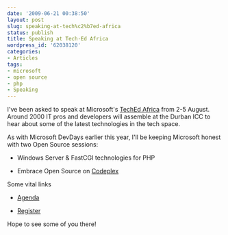 ```yaml
---
date: '2009-06-21 00:38:50'
layout: post
slug: speaking-at-tech%c2%b7ed-africa
status: publish
title: Speaking at Tech·Ed Africa
wordpress_id: '62038120'
categories:
- Articles
tags:
- microsoft
- open source
- php
- Speaking
---
```


I've been asked to speak at Microsoft's [TechEd Africa](http://www.tech-ed.co.za) from 2-5 August. Around 2000 IT pros and developers will assemble at the Durban ICC to hear about some of the latest technologies in the tech space.

As with Microsoft DevDays earlier this year, I'll be keeping Microsoft honest with two Open Source sessions:



	
  * Windows Server & FastCGI technologies for PHP

	
  * Embrace Open Source on [Codeplex](http://www.codeplex.com)


Some vital links

	
  * [Agenda](http://tech-ed.co.za/agenda.aspx)

	
  * [Register](http://tech-ed.co.za/registration-info.aspx)


Hope to see some of you there!
